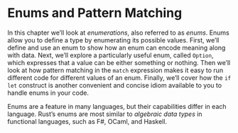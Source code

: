 # Enums and Pattern Matching

In this chapter we’ll look at *enumerations*, also referred to as *enums*. Enums allow you to define a type by enumerating its possible values. First, we’ll define and use an enum to show how an enum can encode meaning along with data. Next, we’ll explore a particularly useful enum, called `Option`, which expresses that a value can be either something or nothing. Then we’ll look at how pattern matching in the `match` expression makes it easy to run different code for different values of an enum. Finally, we’ll cover how the `if let` construct is another convenient and concise idiom available to you to handle enums in your code.

Enums are a feature in many languages, but their capabilities differ in each language. Rust’s enums are most similar to *algebraic data types* in functional languages, such as F#, OCaml, and Haskell.